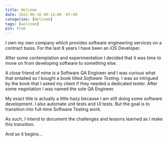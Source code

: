 ```yaml
---
title: Welcome
date: 2022-06-16 00:14:00 -07:00
categories: [Welcome]
tags: [welcome]
pin: true
---
```


I own my own company which provides software engineering services on a contract basis. For the last 8 years I have been an iOS Developer.

After some contemplation and experimentation I decided that it was time to move on from developing software to something else.

A close friend of mine is a Software QA Engineer and I was curious what that entailed so I bought a book titled *Software Testing*. I was so intrigued by the book that I asked my client if they needed a dedicated tester. After some negotiation I was named the sole QA Engineer.

My exact title is actually a little hazy because I am still doing some software development. I also automate unit tests and UI tests. But the goal is to transition into full-time Software Testing work.

As such, I intend to document the challenges and lessons learned as I make this transition.

And so it begins...
